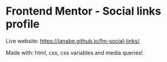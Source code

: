 # Frontend Mentor - Social links profile

Live website: https://janabe.github.io/fm-social-links/

Made with: html, css, css variables and media queries!
